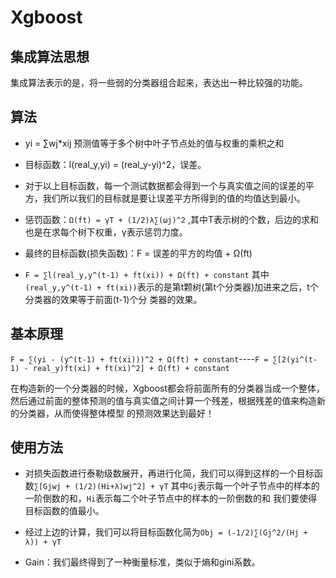 # Xgboost

## 集成算法思想

集成算法表示的是，将一些弱的分类器组合起来，表达出一种比较强的功能。

## 算法

* yi = ∑wj*xij 预测值等于多个树中叶子节点处的值与权重的乘积之和

* 目标函数：l(real_y,yi) = (real_y-yi)^2，误差。

* 对于以上目标函数，每一个测试数据都会得到一个与真实值之间的误差的平方，我们所以我们的目标就是要让误差平方所得到的值的均值达到最小。

* 惩罚函数：`Ω(ft) = γT + (1/2)λ∑(ωj)^2` ,其中T表示树的个数，后边的求和也是在求每个树下权重，γ表示惩罚力度。

* 最终的目标函数(损失函数)：F = 误差的平方的均值 + Ω(ft)

* `F = ∑l(real_y,y^(t-1) + ft(xi)) + Ω(ft) + constant`  其中`(real_y,y^(t-1) + ft(xi))`表示的是第t颗树(第t个分类器)加进来之后，t个分类器的效果等于前面(t-1)个分
类器的效果。

## 基本原理

`F = ∑(yi - (y^(t-1) + ft(xi)))^2 + Ω(ft) + constant`----`F = ∑[2(yi^(t-1) - real_y)ft(xi) + ft(xi)^2] + Ω(ft) + constant`

在构造新的一个分类器的时候，Xgboost都会将前面所有的分类器当成一个整体，然后通过前面的整体预测的值与真实值之间计算一个残差，根据残差的值来构造新的分类器，从而使得整体模型
的预测效果达到最好！

## 使用方法

* 对损失函数进行泰勒级数展开，再进行化简，我们可以得到这样的一个目标函数`∑[Gjwj + (1/2)(Hi+λ)wj^2] + γT` 其中`Gj`表示每一个叶子节点中的样本的一阶倒数的和，`Hi`表示每二个叶子节点中的样本的一阶倒数的和
我们要使得目标函数的值最小。

* 经过上边的计算，我们可以将目标函数化简为`Obj = (-1/2)∑(Gj^2/(Hj + λ)) + γT`

* Gain：我们最终得到了一种衡量标准，类似于熵和gini系数。
